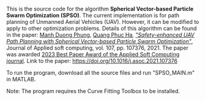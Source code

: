 This is the source code for the algorithm **Spherical Vector-based Particle Swarm Optimization (SPSO)**. The current implementation is for path planning of Unmanned Aerial Vehicles (UAV). However, it can be modified to apply to other optimization problems. Details of this algorithm can be found in the paper:
[Manh Duong Phung](https://sites.google.com/view/manhduongphung/), [Quang Phuc Ha](https://www.uts.edu.au/staff/quang.ha), [*"Safety-enhanced UAV Path Planning with Spherical Vector-based Particle Swarm Optimization"*](https://doi.org/10.1016/j.asoc.2021.107376), Journal of Applied soft computing, vol. 107, pp. 107376, 2021. The paper was awarded [2023 Best Paper Award of the Applied Soft Computing journal](https://www.sciencedirect.com/journal/applied-soft-computing/about/awards). Link to the paper: https://doi.org/10.1016/j.asoc.2021.107376

To run the program, download all the source files and run "SPSO_MAIN.m" in MATLAB.

Note: The program requires the Curve Fitting Toolbox to be installed.
